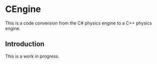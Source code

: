 # CEngine
This is a code conversion from the C# physics engine to a C++ physics engine.

## Introduction
This is a work in progress.
